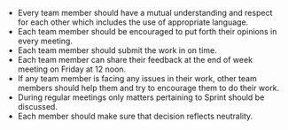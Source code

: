 - Every team member should have a mutual understanding and respect for each other which includes the use of appropriate language.
- Each team member should be encouraged to put forth their opinions in every meeting.
- Each team member should submit the work in on time.
- Each team member can share their feedback at the end of week meeting on Friday at 12 noon.
- If any team member is facing any issues in their work, other team members should help them and try to encourage them to do their work.
- During regular meetings only matters pertaining to Sprint should be discussed.
- Each member should make sure that decision reflects neutrality.
